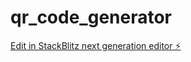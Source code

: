 # qr_code_generator

[Edit in StackBlitz next generation editor ⚡️](https://stackblitz.com/~/github.com/adityauchihha/qr_code_generator)